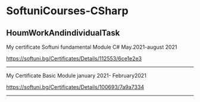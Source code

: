 # SoftuniCourses-CSharp
HoumWorkAndindividualTask
-----------------------------------------------------------------
My certificate Softuni fundamental Module C# May.2021-august 2021

https://softuni.bg/Certificates/Details/112553/6ce1e2e3

------------------------------------------------------
My Certificate Basic Module january 2021- February2021


https://softuni.bg/Certificates/Details/100693/7a9a7334

--------------------------------------------------------------------------

